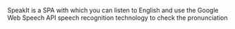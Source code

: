 
SpeakIt is a SPA with which you can listen to English and use the Google Web Speech API speech recognition technology to check the pronunciation